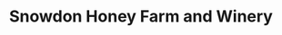 ---
title: "Snowdon Honey Farm and Winery"
url: /llanberis/snowdon-honey-farm-and-winery/
shop: Imkerei
---